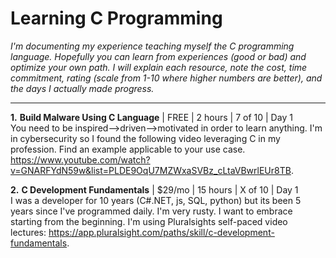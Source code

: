 # Learning C Programming
_I'm documenting my experience teaching myself the C programming language. Hopefully you can learn from experiences (good or bad) and optimize your own path. I will explain each resource, note the cost, time commitment, rating (scale from 1-10 where higher numbers are better), and the days I actually made progress._

---

**1.** **Build Malware Using C Language** | FREE | 2 hours | 7 of 10 | Day 1 <br/>
You need to be inspired-->driven-->motivated in order to learn anything. I'm in cybersecurity so I found the following video leveraging C in my profession. Find an example applicable to your use case. https://www.youtube.com/watch?v=GNARFYdN59w&list=PLDE9OqU7MZWxaSVBz_cLtaVBwrlEUr8TB.


**2.** **C Development Fundamentals** | $29/mo | 15 hours | X of 10 | Day 1 <br/>
I was a developer for 10 years (C#.NET, js, SQL, python) but its been 5 years since I've programmed daily. I'm very rusty. I want to embrace starting from the beginning. I'm using Pluralsights self-paced video lectures: https://app.pluralsight.com/paths/skill/c-development-fundamentals. 
